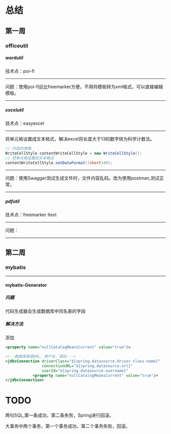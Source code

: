 # 总结

## 第一周

### officeutil

##### wordutil

技术点：poi-fl



------

问题：使用poi-fl远比freemarker方便，不用将模板转为xml格式，可以直接编辑模板。



------



##### excelutil

技术点：easyexcel



------

将单元格设置成文本格式，解决excel将长度大于13的数字转为科学计数法。

```java
// 内容的策略
WriteCellStyle contentWriteCellStyle = new WriteCellStyle();
// 把单元格设置成文本格式	    
contentWriteCellStyle.setDataFormat((short)49);
```

------

问题：使用Swagger测试生成文件时，文件内容乱码。改为使用postman,测试正常。

------



##### pdfutil

技术点：freemarker itext

------

问题：

------

## 第二周

### mybatis

------

#### mybatis-Generator

##### 问题

代码生成器会生成数据库中同名表的字段

##### 解决方法

添加

```xml
<property name="nullCatalogMeansCurrent" value="true"/>
```

```xml
<!--数据库链接URL，用户名、密码 -->
<jdbcConnection driverClass="${spring.datasource.driver-class-name}"
			    connectionURL="${spring.datasource.url}"
			    userId="${spring.datasource.username}"                                           password="${spring.datasource.password}">
			<property name="nullCatalogMeansCurrent" value="true"/>
</jdbcConnection>
```

# TODO

两句SQL,第一条成功，第二条失败，Spring进行回滚。

大事务中两个事务，第一个事务成功，第二个事务失败，回滚。